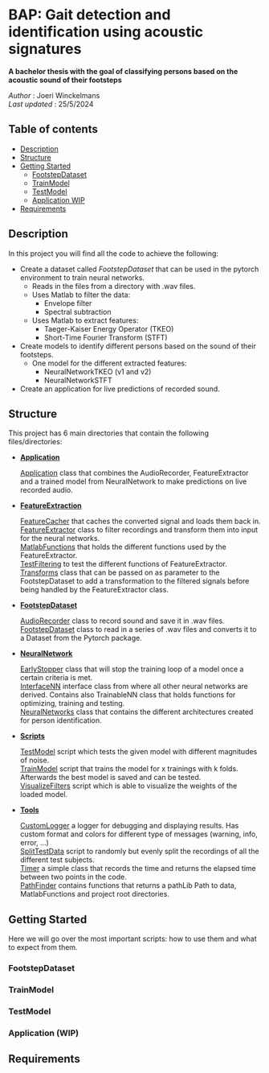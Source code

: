 <head>
    <link rel="stylesheet" href="./style.css">
</head>
<body>

<div class=container>
<div class=titleBlock>

# BAP: Gait detection and identification using acoustic signatures

**A bachelor thesis with the goal of classifying persons based on the acoustic sound of their footsteps**


*Author*        : Joeri Winckelmans \
*Last updated*  : 25/5/2024 


</div>
<div class=ToC>

## Table of contents
- [Description](#description)
- [Structure](#structure)
- [Getting Started](#getting-started)
    - [FootstepDataset](#footstepdataset)
    - [TrainModel](#trainmodel)
    - [TestModel](#testmodel)
    - [Application WIP](#application-wip)
- [Requirements](#requirements)


</div>
<div class=Desc>

## Description

In this project you will find all the code to achieve the following:
- Create a dataset called *FootstepDataset* that can be used in the pytorch environment to train neural networks.
    - Reads in the files from a directory with .wav files.
    - Uses Matlab to filter the data:
        - Envelope filter
        - Spectral subtraction
    - Uses Matlab to extract features:
        - Taeger-Kaiser Energy Operator (TKEO)
        - Short-Time Fourier Transform (STFT)
- Create models to identify different persons based on the sound of their footsteps.
    - One model for the different extracted features:
        - NeuralNetworkTKEO (v1 and v2)
        - NeuralNetworkSTFT
- Create an application for live predictions of recorded sound.

</div>

<div class=Structure>

## Structure
This project has 6 main directories that contain the following files/directories:
- **[Application](./Application)**
    
    [Application](./Application/Application.py) class that combines the AudioRecorder, FeatureExtractor and a trained model from NeuralNetwork to make predictions on live recorded audio.

- **[FeatureExtraction](./FeatureExtraction)**

    [FeatureCacher](./FeatureExtraction/FeatureCacher.py) that caches the converted signal and loads them back in.\
    [FeatureExtractor](./FeatureExtraction/FeatureExtractor.py) class to filter recordings and transform them into input for the neural networks. \
    [MatlabFunctions](./FeatureExtraction/MatlabFunctions/) that holds the different functions used by the FeatureExtractor. \
    [TestFiltering](./FeatureExtraction/TestFiltering.py) to test the different functions of FeatureExtractor.\
    [Transforms](./FeatureExtraction/Transforms.py) class that can be passed on as parameter to the FootstepDataset to add a transformation to the filtered signals before being handled by the FeatureExtractor class.

- **[FootstepDataset](./FootstepDataset)**

    [AudioRecorder](./FootstepDataset/AudioRecorder.py) class to record sound and save it in .wav files.\
    [FootstepDataset](./FeatureExtraction/FootstepDataset.py) class to read in a series of .wav files and converts it to a Dataset from the Pytorch package.
    

- **[NeuralNetwork](./NeuralNetwork)**

    [EarlyStopper](./NeuralNetwork/EarlyStopper.py) class that will stop the training loop of a model once a certain criteria is met.\
    [InterfaceNN](./NeuralNetwork/InterfaceNN.py) interface class from where all other neural networks are derived. Contains also TrainableNN class that holds functions for optimizing, training and testing.\
    [NeuralNetworks](./NeuralNetwork/NeuralNetworks.py) class that contains the different architectures created for person identification.

- **[Scripts](./Scripts)** 

    [TestModel](./Scripts/TestModel.py) script which tests the given model with different magnitudes of noise. \
    [TrainModel](./Scripts/TrainModel.py) script that trains the model for x trainings with k folds. Afterwards the best model is saved and can be tested.\
    [VisualizeFilters](./Scripts/VisualizeFilters.py) script which is able to visualize the weights of the loaded model. 

- **[Tools](./Tools/)**

    [CustomLogger](./Tools/CustomLogger.py) a logger for debugging and displaying results. Has custom format and colors for different type of messages (warning, info, error, ...)\
    [SplitTestData](./Tools/SplitTestData.py) script to randomly but evenly split the recordings of all the different test subjects.\
    [Timer](./Tools/Timer.py) a simple class that records the time and returns the elapsed time between two points in the code.\
    [PathFinder](./Tools/PathFinder.py) contains functions that returns a pathLib Path to data, MatlabFunctions and project root directories.

</div>

## Getting Started
Here we will go over the most important scripts: how to use them and what to expect from them.

### FootstepDataset

### TrainModel

### TestModel

### Application (WIP)

## Requirements

</div>
</body>